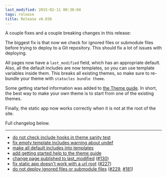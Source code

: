 ```yaml
---
last_modified: 2015-02-11 00:30:04
tags: release
title: Release v0.036
---
```


A couple fixes and a couple breaking changes in this release:

The biggest fix is that now we check for ignored files or submodule files before
trying to deploy to a Git repository. This should fix a lot of issues with deploying.

All pages now have a `last_modified` field, which has an appropriate default.
Also, all the default includes are now templates, so you can use template
variables inside them.  This breaks all existing themes, so make sure to
re-bundle your theme with `statocles bundle theme`.

Some getting started information was added to [the Theme
guide](/pod/Statocles/Help/Theme.html). In short, the best way to make your own
theme is to start from one of the existing themes.

Finally, the static app now works correctly when it is not at the root of the site.

Full changelog below.

---

* [do not check include hooks in theme sanity test](https://github.com/preaction/Statocles/commit/b5410e60c2b6990260e508e9aef173c4420a069a)
* [fix empty template includes warning about undef](https://github.com/preaction/Statocles/commit/a8cf9455e6f1a58e69f8602374e23647ec316179)
* [make all default includes into templates](https://github.com/preaction/Statocles/commit/835b71d9a8375c3e7921af77cca69fc4faf0f72e)
* [add getting started help to the theme guide](https://github.com/preaction/Statocles/commit/314c5ab6cc86e19b67b11864969773b0328dbad5)
* [change page published to last_modified](https://github.com/preaction/Statocles/commit/5d5457c328b36658128d7c11bc70fab509583c57) ([#130](https://github.com/preaction/Statocles/issues/130))
* [fix static app doesn't work with a url root](https://github.com/preaction/Statocles/commit/8cf6dfe7e4d19e3c6cdc39d7454fccdb94435f23) ([#227](https://github.com/preaction/Statocles/issues/227))
* [do not deploy ignored files or submodule files](https://github.com/preaction/Statocles/commit/16c9e50b3ef8eef5fbe0f258c2870553f612ee74) ([#229](https://github.com/preaction/Statocles/issues/229), [#181](https://github.com/preaction/Statocles/issues/181))
